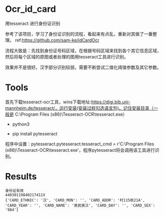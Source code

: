 # Ocr_id_card
用tesseract 进行身份证识别

参考了该项目，学习了身份证识别的流程，看起来有点乱，重新对其做了一番整理。
ref:https://github.com/sam-ke/idCardOcr

流程大致是：先找到身份证号码区域，在根据号码区域来找到各个其它信息区域，然后将每个区域的原图或者处理的图用tesseract工具进行识别。

效果并不是很好。汉字部分识别较弱，需要不断尝试二值化阈值参数及其它参数。

# Tools
首先下载tesseract-ocr工具，wins下载地址:https://digi.bib.uni-mannheim.de/tesseract/，运行安装(安装过程勾选语言包)。记住安装目录（一般是 C:\Program Files (x86)\Tesseract-OCR\tesseract.exe）

- python3

- pip install pytesseract

程序中设置：pytesseract.pytesseract.tesseract_cmd = r'C:\Program Files (x86)\Tesseract-OCR\tesseract.exe'，程序pytesseract将会调用该工具进行识别。

# Results

```
身份证有效
44030119840217411X
{'CARD_ETHNIC': '汉', 'CARD_MON': '', 'CARD_ADDR': '村115栋21A', 'CARD_YEAR': '', 'CARD_NAME': '男民族汉', 'CARD_DAY': '', 'CARD_SEX': '984'}
```
